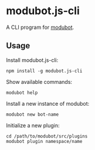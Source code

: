 modubot.js-cli
==============

A CLI program for [modubot](http://git.io/modubot.js).

## Usage

Install modubot.js-cli:

```
npm install -g modubot.js-cli
```

Show available commands:

```
modubot help
```

Install a new instance of modubot:

```
modubot new bot-name
```

Initialize a new plugin:

```
cd /path/to/modubot/src/plugins
modubot plugin namespace/name
```
